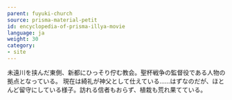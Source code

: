 ```yaml
---
parent: fuyuki-church
source: prisma-material-petit
id: encyclopedia-of-prisma-illya-movie
language: ja
weight: 30
category:
- site
---
```


未遠川を挟んだ東側、新都にひっそり佇む教会。聖杯戦争の監督役である人物の拠点となっている。
現在は綺礼が神父として仕えている……はずなのだが、ほとんど留守にしている様子。訪れる信者もおらず、植栽も荒れ果てている。
